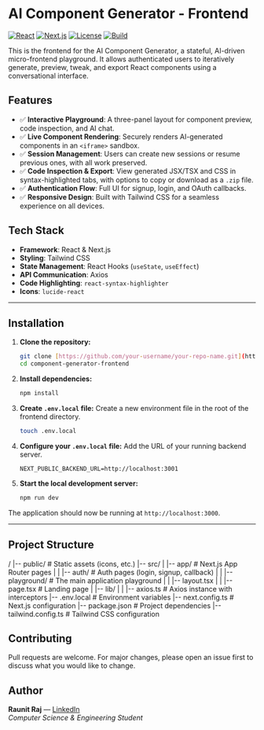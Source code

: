 # AI Component Generator - Frontend

[![React](https://img.shields.io/badge/React-19-blue.svg)](https://reactjs.org/)
[![Next.js](https://img.shields.io/badge/Next.js-15.x-black.svg)](https://nextjs.org/)
[![License](https://img.shields.io/badge/license-MIT-blue.svg)](LICENSE)
[![Build](https://img.shields.io/badge/build-passing-brightgreen.svg)](#)

This is the frontend for the AI Component Generator, a stateful, AI-driven micro-frontend playground. It allows authenticated users to iteratively generate, preview, tweak, and export React components using a conversational interface.

## Features

- ✅ **Interactive Playground**: A three-panel layout for component preview, code inspection, and AI chat.
- ✅ **Live Component Rendering**: Securely renders AI-generated components in an `<iframe>` sandbox.
- ✅ **Session Management**: Users can create new sessions or resume previous ones, with all work preserved.
- ✅ **Code Inspection & Export**: View generated JSX/TSX and CSS in syntax-highlighted tabs, with options to copy or download as a `.zip` file.
- ✅ **Authentication Flow**: Full UI for signup, login, and OAuth callbacks.
- ✅ **Responsive Design**: Built with Tailwind CSS for a seamless experience on all devices.

## Tech Stack

- **Framework**: React & Next.js
- **Styling**: Tailwind CSS
- **State Management**: React Hooks (`useState`, `useEffect`)
- **API Communication**: Axios
- **Code Highlighting**: `react-syntax-highlighter`
- **Icons**: `lucide-react`

---

## Installation

1.  **Clone the repository:**
    ```bash
    git clone [https://github.com/your-username/your-repo-name.git](https://github.com/your-username/your-repo-name.git)
    cd component-generator-frontend
    ```

2.  **Install dependencies:**
    ```bash
    npm install
    ```

3.  **Create `.env.local` file:**
    Create a new environment file in the root of the frontend directory.
    ```bash
    touch .env.local
    ```

4.  **Configure your `.env.local` file:**
    Add the URL of your running backend server.
    ```env
    NEXT_PUBLIC_BACKEND_URL=http://localhost:3001
    ```

5.  **Start the local development server:**
    ```bash
    npm run dev
    ```

The application should now be running at `http://localhost:3000`.

---

## Project Structure


/
|-- public/                 # Static assets (icons, etc.)
|-- src/
|   |-- app/                # Next.js App Router pages
|   |   |-- auth/           # Auth pages (login, signup, callback)
|   |   |-- playground/     # The main application playground
|   |   |-- layout.tsx
|   |   |-- page.tsx        # Landing page
|   |-- lib/
|   |   |-- axios.ts        # Axios instance with interceptors
|-- .env.local              # Environment variables
|-- next.config.ts          # Next.js configuration
|-- package.json            # Project dependencies
|-- tailwind.config.ts      # Tailwind CSS configuration


## Contributing

Pull requests are welcome. For major changes, please open an issue first to discuss what you would like to change.

## Author

**Raunit Raj** — [LinkedIn](https://www.linkedin.com/in/raunitraj/)
<br />
*Computer Science & Engineering Student*
